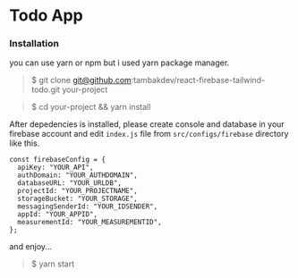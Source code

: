 # Todo App

### Installation
you can use yarn or npm but i used yarn package manager.

> \$ git clone git@github.com:tambakdev/react-firebase-tailwind-todo.git your-project

> \$ cd your-project && yarn install

After depedencies is installed, please create console and database in your firebase account and edit ```index.js``` file from ```src/configs/firebase``` directory like this.

```
const firebaseConfig = {
  apiKey: "YOUR_API",
  authDomain: "YOUR_AUTHDOMAIN",
  databaseURL: "YOUR_URLDB",
  projectId: "YOUR_PROJECTNAME",
  storageBucket: "YOUR_STORAGE",
  messagingSenderId: "YOUR_IDSENDER",
  appId: "YOUR_APPID",
  measurementId: "YOUR_MEASUREMENTID",
};
```
and enjoy...

> \$ yarn start